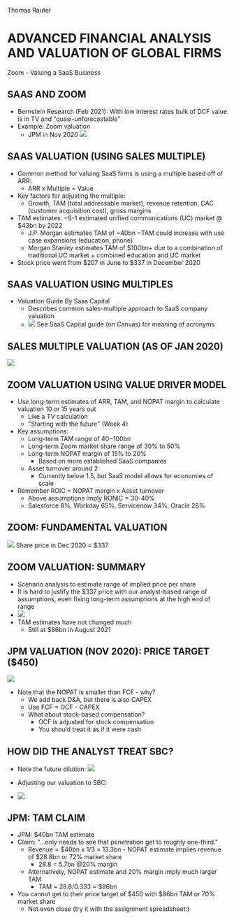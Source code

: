 Thomas Rauter

# ADVANCED FINANCIAL ANALYSIS AND VALUATION OF GLOBAL FIRMS

Zoom  - Valuing a SaaS Business

## SAAS AND ZOOM
 - Bernstein Research (Feb 2021): With low interest rates bulk of DCF value is in TV and "quasi-unforecastable"
 - Example: Zoom valuation
	- JPM in Nov 2020
![](4b775203c5243a6ede33f1ec167ccb43.png)
## SAAS VALUATION (USING SALES MULTIPLE)
 - Common method for valuing SaaS firms is using a multiple based off of ARR:
	- ARR x Multiple = Value
 - Key factors for adjusting the multiple:
	- Growth, TAM (total addressable market), revenue retention, CAC (customer acquisition cost), gross margins
 - TAM estimates:
‒S-1 estimated unified communications (UC) market @ $43bn by 2022
	- J.P. Morgan estimates TAM of ~40bn
‒TAM could increase with use case expansions (education, phone)
	- Morgan Stanley estimates TAM of $100bn+ due to a combination of
traditional UC market + combined education and UC market
 - Stock price went from $207 in June to $337 in December 2020

## SAAS VALUATION USING MULTIPLES
- Valuation Guide By Saas Capital
	- Describes common sales-multiple approach to SaaS company valuation
	- ![](2760eb34b5052234dac2ae7aba913730.png)
See SaaS Capital guide (on Canvas) for meaning of acronyms

## SALES MULTIPLE VALUATION (AS OF JAN 2020)

![](14832b0cd3230769a2d9b60a20d85bb0.png)

## ZOOM VALUATION USING VALUE DRIVER MODEL
 - Use long-term estimates of ARR, TAM, and NOPAT margin to calculate valuation 10 or 15 years out
	- Like a TV calculation
	- "Starting with the future" (Week 4)
 - Key assumptions:
	- Long-term TAM range of $40-$100bn
	- Long-term Zoom market share range of 30% to 50%
	- Long-term NOPAT margin of 15% to 20%
		- Based on more established SaaS companies
	- Asset turnover around 2
		- Currently below 1.5, but SaaS model allows for economies of scale
 - Remember ROIC = NOPAT margin x Asset turnover
	- Above assumptions imply RONIC = 30-40%
	- Salesforce 8%, Workday 65%, Servicenow 34%, Oracle 28%

## ZOOM: FUNDAMENTAL VALUATION

![](849ae76a3a9a8dc7b58678ba4e5b783c.png)
Share price in Dec 2020 = $337

## ZOOM VALUATION: SUMMARY
 - Scenario analysis to estimate range of implied price per share
 - It is hard to justify the $337 price with our analyst-based range of assumptions, even fixing long-term assumptions at the high end of range
 - ![](2ed2e990b4f8d2c5d375b60367140122.png)
 - TAM estimates have not changed much
	- Still at $86bn in August 2021

## JPM VALUATION (NOV 2020): PRICE TARGET ($450)

![](cab5fc47aad08cfa5385651778836f9f.png)

 - Note that the NOPAT is smaller than FCF  - why?
	- We add back D&A, but there is also CAPEX
	- Use FCF = OCF  - CAPEX
	- What about stock-based compensation?
		- OCF is adjusted for stock compensation
		- You should treat it as if it were cash

## HOW DID THE ANALYST TREAT SBC?
- Note the future dilution:
![](63cff9464c5266ddc1b87b55f790b085.png)

 - Adjusting our valuation to SBC:
 - ![](b0296e7b89d213fa9db34058d27f2d5a.png)

## JPM: TAM CLAIM
 - JPM: $40bn TAM estimate
 - Claim: "…only needs to see that penetration get to roughly one-third."
	- Revenue = $40bn x 1/3 = 13.3bn     - NOPAT estimate implies revenue of $28.8bn or 72% market share
		- 28.8 = 5.7bn @20% margin
	- Alternatively, NOPAT estimate and 20% margin imply much larger TAM
		- TAM = 28.8/0.333 = $86bn
 - You cannot get to their price target of $450 with $86bn TAM or 70% market share
	- Not even close (try it with the assignment spreadsheet:)